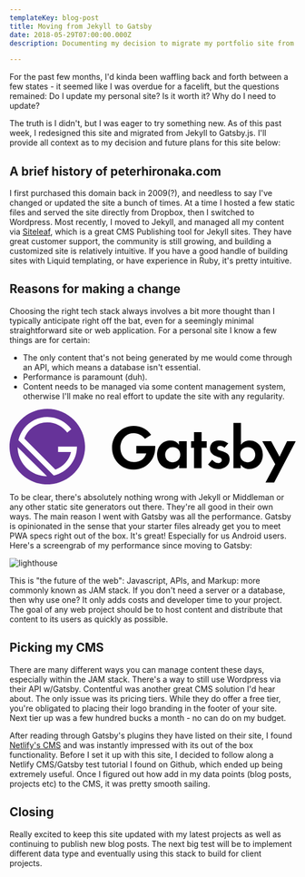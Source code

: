 ```yaml
---
templateKey: blog-post
title: Moving from Jekyll to Gatsby
date: 2018-05-29T07:00:00.000Z
description: Documenting my decision to migrate my portfolio site from Jekyll to Gatsby.

---
```

For the past few months, I'd kinda been waffling back and forth between a few states - it seemed like I was overdue for a facelift, but the questions remained: Do I update my personal site? Is it worth it? Why do I need to update?

The truth is I didn't, but I was eager to try something new. As of this past week, I redesigned this site and migrated from Jekyll to Gatsby.js. I'll provide all context as to my decision and future plans for this site below:

## A brief history of peterhironaka.com

I first purchased this domain back in 2009(?), and needless to say I've changed or updated the site a bunch of times. At a time I hosted a few static files and served the site directly from Dropbox, then I switched to Wordpress. Most recently, I moved to Jekyll, and managed all my content via [Siteleaf](https://siteleaf.com), which is a great CMS Publishing tool for Jekyll sites. They have great customer support, the community is still growing, and building a customized site is relatively intuitive. If you have a good handle of building sites with Liquid templating, or have experience in Ruby, it's pretty intuitive.

## Reasons for making a change

Choosing the right tech stack always involves a bit more thought than I typically anticipate right off the bat, even for a seemingly minimal straightforward site or web application. For a personal site I know a few things are for certain:

* The only content that's not being generated by me would come through an API, which means a database isn't essential.
* Performance is paramount (duh).
* Content needs to be managed via some content management system, otherwise I'll make no real effort to update the site with any regularity.

<svg version="1.1" id="Ebene_1" xmlns="http://www.w3.org/2000/svg" xmlns:xlink="http://www.w3.org/1999/xlink" x="0" y="0" viewBox="0 0 106 28" xml:space="preserve" enable-background="new 0 0 106 28"><style type="text/css">.st0{fill:#fff}.st1{fill:#639}</style><g><path d="M62.9,12h2.8v10h-2.8v-1.3c-1,1.5-2.3,1.6-3.1,1.6c-3.1,0-5.1-2.4-5.1-5.3c0-3,2-5.3,4.9-5.3c0.8,0,2.3,0.1,3.2,1.6V12z M57.7,17c0,1.6,1.1,2.8,2.8,2.8c1.6,0,2.8-1.2,2.8-2.8c0-1.6-1.1-2.8-2.8-2.8C58.9,14.2,57.7,15.4,57.7,17z"/><path d="M71.2,14.4V22h-2.8v-7.6h-1.1V12h1.1V8.6h2.8V12h1.9v2.4H71.2z"/><path d="M79.7,14.4c-0.7-0.6-1.3-0.7-1.6-0.7c-0.7,0-1.1,0.3-1.1,0.8c0,0.3,0.1,0.6,0.9,0.9l0.7,0.2c0.8,0.3,2,0.6,2.5,1.4 c0.3,0.4,0.5,1,0.5,1.7c0,0.9-0.3,1.8-1.1,2.5c-0.8,0.7-1.8,1.1-3,1.1c-2.1,0-3.2-1-3.9-1.7l1.5-1.7c0.6,0.6,1.4,1.2,2.2,1.2 c0.8,0,1.4-0.4,1.4-1.1c0-0.6-0.5-0.9-0.9-1l-0.6-0.2c-0.7-0.3-1.5-0.6-2.1-1.2c-0.5-0.5-0.8-1.1-0.8-1.9c0-1,0.5-1.8,1-2.3 c0.8-0.6,1.8-0.7,2.6-0.7c0.7,0,1.9,0.1,3.2,1.1L79.7,14.4z"/><path d="M85.8,13.3c1-1.4,2.4-1.6,3.2-1.6c2.9,0,4.9,2.3,4.9,5.3c0,3-2,5.3-5,5.3c-0.6,0-2.1-0.1-3.2-1.6V22H83V5.2h2.8V13.3z M85.5,17c0,1.6,1.1,2.8,2.8,2.8c1.6,0,2.8-1.2,2.8-2.8c0-1.6-1.1-2.8-2.8-2.8C86.6,14.2,85.5,15.4,85.5,17z"/><path d="M98.5,20.5L93.7,12H97l3.1,5.7l2.8-5.7h3.2l-8,15.3h-3.2L98.5,20.5z"/><path d="M54,13.7h-2.8c0,0-4.2,0-4.2,0v2.8h3.7c-0.6,1.9-2,3.2-4.6,3.2c-2.9,0-5-2.4-5-5.3S43.1,9,46,9c1.6,0,3.2,0.8,4.2,2.1 l2.3-1.5C51,7.5,48.6,6.3,46,6.3c-4.4,0-8,3.6-8,8.1s3.4,8.1,8,8.1s8-3.6,8-8.1C54.1,14.1,54,13.9,54,13.7z"/></g><g><g><path class="st0" d="M25,14h-7v2h4.8c-0.7,3-2.9,5.5-5.8,6.5L5.5,11c1.2-3.5,4.6-6,8.5-6c3,0,5.7,1.5,7.4,3.8l1.5-1.3 C20.9,4.8,17.7,3,14,3C8.8,3,4.4,6.7,3.3,11.6l13.2,13.2C21.3,23.6,25,19.2,25,14z"/><path class="st0" d="M3,14.1c0,2.8,1.1,5.5,3.2,7.6c2.1,2.1,4.9,3.2,7.6,3.2L3,14.1z"/></g><path class="st1" d="M14,0C6.3,0,0,6.3,0,14s6.3,14,14,14s14-6.3,14-14S21.7,0,14,0z M6.2,21.8c-2.1-2.1-3.2-4.9-3.2-7.6L13.9,25 C11.1,24.9,8.3,23.9,6.2,21.8z M16.4,24.7L3.3,11.6C4.4,6.7,8.8,3,14,3c3.7,0,6.9,1.8,8.9,4.5l-1.5,1.3C19.7,6.5,17,5,14,5 c-3.9,0-7.2,2.5-8.5,6L17,22.5c2.9-1,5.1-3.5,5.8-6.5H18v-2h7C25,19.2,21.3,23.6,16.4,24.7z"/></g></svg>

To be clear, there's absolutely nothing wrong with Jekyll or Middleman or any other static site generators out there. They're all good in their own ways.  The main reason I went with Gatsby was all the performance. Gatsby is opinionated in the sense that your starter files already get you to meet PWA specs right out of the box. It's great! Especially for us Android users. Here's a screengrab of my performance since moving to Gatsby:

![lighthouse](/img/dedy6d3vmaajqh0.jpg)

This is "the future of the web": Javascript, APIs, and Markup: more commonly known as JAM stack. If you don't need a server or a database, then why use one? It only adds costs and developer time to your project. The goal of any web project should be to host content and distribute that content to its users as quickly as possible.

## Picking my CMS

There are many different ways you can manage content these days, especially within the JAM stack. There's a way to still use Wordpress via their API w/Gatsby. Contentful was another great CMS solution I'd hear about. The only issue was its pricing tiers. While they do offer a free tier, you're obligated to placing their logo branding in the footer of your site. Next tier up was a few hundred bucks a month - no can do on my budget.

After reading through Gatsby's plugins they have listed on their site, I found [Netlify's CMS](https://www.netlifycms.org/) and was instantly impressed with its out of the box functionality. Before I set it up with this site, I decided to follow along a Netlify CMS/Gatsby test tutorial I found on Github, which ended up being extremely useful. Once I figured out how add in my data points (blog posts, projects etc) to the CMS, it was pretty smooth sailing.

## Closing

Really excited to keep this site updated with my latest projects as well as continuing to publish new blog posts. The next big test will be to implement different data type and eventually using this stack to build for client projects.
